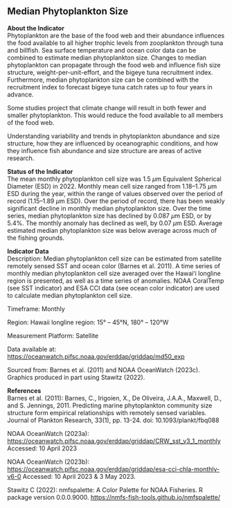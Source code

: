 ## Median Phytoplankton Size

**About the Indicator**  
Phytoplankton are the base of the food web and their abundance
influences the food available to all higher trophic levels from
zooplankton through tuna and billfish. Sea surface temperature and ocean
color data can be combined to estimate median phytoplankton size.
Changes to median phytoplankton can propagate through the food web and
influence fish size structure, weight-per-unit-effort, and the bigeye
tuna recruitment index. Furthermore, median phytoplankton size can be
combined with the recruitment index to forecast bigeye tuna catch rates
up to four years in advance.

Some studies project that climate change will result in both fewer and
smaller phytoplankton. This would reduce the food available to all
members of the food web.

Understanding variability and trends in phytoplankton abundance and size
structure, how they are influenced by oceanographic conditions, and how
they influence fish abundance and size structure are areas of active
research.

**Status of the Indicator**  
The mean monthly phytoplankton cell size was 1.5 *μ*m Equivalent
Spherical Diameter (ESD) in 2022. Monthly mean cell size ranged from
1.18–1.75 *μ*m ESD during the year, within the range of values observed
over the period of record (1.15–1.89 *μ*m ESD). Over the period of
record, there has been weakly significant decline in monthly median
phytoplankton size. Over the time series, median phytoplankton size has
declined by 0.087 *μ*m ESD, or by 5.4%. The monthly anomaly has declined
as well, by 0.07 *μ*m ESD. Average estimated median phytoplankton size
was below average across much of the fishing grounds.

**Indicator Data**  
Description: Median phytoplankton cell size can be estimated from
satellite remotely sensed SST and ocean color (Barnes et al. 2011). A
time series of monthly median phytoplankton cell size averaged over the
Hawaiʻi longline region is presented, as well as a time series of
anomalies. NOAA CoralTemp (see SST indicator) and ESA CCI data (see
ocean color indicator) are used to calculate median phytoplankton cell
size.

Timeframe: Monthly

Region: Hawaii longline region: 15° – 45°N, 180° – 120°W

Measurement Platform: Satellite

Data available at:
<https://oceanwatch.pifsc.noaa.gov/erddap/griddap/md50_exp>

Sourced from: Barnes et al. (2011) and NOAA OceanWatch (2023c). Graphics
produced in part using Stawitz (2022).

**References**  
Barnes et al. (2011): Barnes, C., Irigoien, X., De Oliveira, J.A.A.,
Maxwell, D., and S. Jennings, 2011. Predicting marine phytoplankton
community size structure form empirical relationships with remotely
sensed variables. Journal of Plankton Research, 33(1), pp. 13-24. doi:
10.1093/plankt/fbq088

NOAA OceanWatch (2023a):
<https://oceanwatch.pifsc.noaa.gov/erddap/griddap/CRW_sst_v3_1_monthly>
Accessed: 10 April 2023

NOAA OceanWatch (2023b):
<https://oceanwatch.pifsc.noaa.gov/erddap/griddap/esa-cci-chla-monthly-v6-0>
Accessed: 10 April 2023 & 3 May 2023.

Stawitz C (2022): nmfspalette: A Color Palette for NOAA Fisheries. R
package version 0.0.0.9000.
<https://nmfs-fish-tools.github.io/nmfspalette/>
